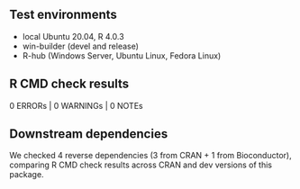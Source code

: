## Test environments

* local Ubuntu 20.04, R 4.0.3
* win-builder (devel and release)
* R-hub (Windows Server, Ubuntu Linux, Fedora Linux)

## R CMD check results

0 ERRORs | 0 WARNINGs | 0 NOTEs
  
## Downstream dependencies

We checked 4 reverse dependencies (3 from CRAN + 1 from Bioconductor), comparing R CMD check results across CRAN and dev versions of this package.


